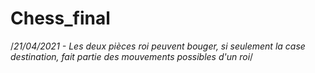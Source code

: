 # Chess_final
/*21/04/2021 - Les deux pièces roi peuvent bouger, si seulement la case destination, fait partie des mouvements possibles d'un roi*/
